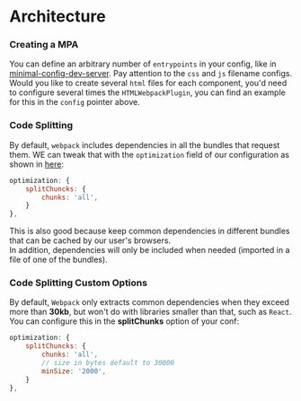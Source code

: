 # Architecture

### Creating a MPA

You can define an arbitrary number of `entrypoints` in your config, like in [minimal-config-dev-server](../minimal-config-dev-server/webpack.dev.config.js). Pay attention to the `css` and `js` filename configs.  
Would you like to create several `html` files for each component, you'd need to configure several times the `HTMLWebpackPlugin`, you can find an example for this in the `config` pointer above.

### Code Splitting
By default, `webpack` includes dependencies in all the bundles that request them. WE can tweak that with the `optimization` field of our configuration as shown in [here](../minimal-conf-code-splitting/webpack.prod.conf.js):
```javascript
optimization: {
	splitChuncks: {
		chunks: 'all',
	}
},
```
This is also good because keep common dependencies in different bundles that can be cached by our user's browsers.  
In addition, dependencies will only be included when needed (imported in a file of one of the bundles).

### Code Splitting Custom Options
By default, `Webpack` only extracts common dependencies when they exceed more than **30kb**, but won't do with libraries smaller than that, such as `React`. You can configure this in the **splitChunks** option of your conf:
```javascript
optimization: {
	splitChuncks: {
		chunks: 'all',
		// size in bytes default to 30000
		minSize: '2000',
	}
},
```